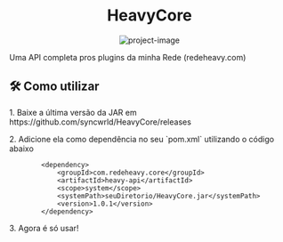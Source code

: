 <h1 align="center" id="title">HeavyCore</h1>

<p align="center"><img src="https://socialify.git.ci/syncwrld/HeavyCore/image?description=1&amp;font=Inter&amp;language=1&amp;name=1&amp;owner=1&amp;pattern=Solid&amp;stargazers=1&amp;theme=Dark" alt="project-image"></p>

<p id="description">Uma API completa pros plugins da minha Rede (redeheavy.com)</p>

<h2>🛠️ Como utilizar</h2>

<p>1. Baixe a última versão da JAR em https://github.com/syncwrld/HeavyCore/releases</p>

<p>2. Adicione ela como dependência no seu `pom.xml` utilizando o código abaixo</p>

```
        <dependency>
            <groupId>com.redeheavy.core</groupId>
            <artifactId>heavy-api</artifactId>
            <scope>system</scope>
            <systemPath>seuDiretorio/HeavyCore.jar</systemPath>
            <version>1.0.1</version>
        </dependency>     
```

<p>3. Agora é só usar!</p>
